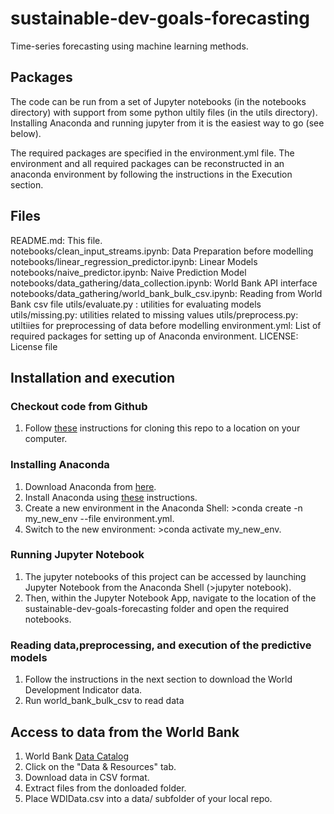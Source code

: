 # sustainable-dev-goals-forecasting
Time-series forecasting using machine learning methods.

## Packages

The code can be run from a set of Jupyter notebooks (in the notebooks directory) with support from some python ultily files (in the utils directory). Installing Anaconda and running jupyter from it is the easiest way to go (see below).

The required packages are specified in the environment.yml file. The environment and all required packages can be reconstructed in an anaconda environment by following the instructions in the Execution section. 

## Files

README.md: This file.  
notebooks/clean_input_streams.ipynb: Data Preparation before modelling
notebooks/linear_regression_predictor.ipynb: Linear Models
notebooks/naive_predictor.ipynb: Naive Prediction Model
notebooks/data_gathering/data_collection.ipynb: World Bank API interface
notebooks/data_gathering/world_bank_bulk_csv.ipynb: Reading from World Bank csv file
utils/evaluate.py : utilities for evaluating models
utils/missing.py: utilities related to missing values
utils/preprocess.py: utiltiies for preprocessing of data before modelling 
environment.yml: List of required packages for setting up of Anaconda environment. 
LICENSE: License file

## Installation and execution

### Checkout code from Github

1. Follow [these](https://help.github.com/en/articles/cloning-a-repository) instructions for cloning this repo to a location on your computer.

### Installing Anaconda

1. Download Anaconda from [here](https://www.anaconda.com/distribution/).
2. Install Anaconda using [these](https://docs.anaconda.com/anaconda/install/) instructions.
3. Create a new environment in the Anaconda Shell: >conda create -n my_new_env --file environment.yml.
4. Switch to the new environment: >conda activate my_new_env.

### Running Jupyter Notebook

1. The jupyter notebooks of this project can be accessed by launching Jupyter Notebook from the Anaconda Shell (>jupyter notebook). 
2. Then, within the Jupyter Notebook App, navigate to the location of the sustainable-dev-goals-forecasting folder and open the required notebooks.

### Reading data,preprocessing, and execution of the predictive models

1. Follow the instructions in the next section to download the World Development Indicator data.
2. Run world_bank_bulk_csv to read data 

## Access to data from the World Bank

1. World Bank [Data Catalog](https://datacatalog.worldbank.org/dataset/world-development-indicators)
2. Click on the "Data & Resources" tab.
3. Download data in CSV format.
4. Extract files from the donloaded folder.
5. Place WDIData.csv into a data/ subfolder of your local repo.

 
